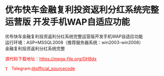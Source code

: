 # 优布快车金融复利投资返利分红系统完整运营版 开发手机WAP自适应功能

优布快车金融复利投资返利分红系统完整运营版开发手机WAP自适应功能<br>运行环境：ASP+MSSQL2008（推荐服务器系统：win2003-win2008）<br>金融复利投资返利分红系统完整<br>


<p style="color: red;">源代码下载地址：<a href="https://mega-file.org/GH8dx" style="color: red;">https://mega-file.org/GH8dx</a></p><p style="color: red;"><img src="https://cdn-icons-png.flaticon.com/512/2111/2111646.png" alt="Telegram Icon" style="width: 16px; vertical-align: middle; margin-right: 5px;">Telegram:<a href="https://t.me/official_sourcecode" style="color: red;">@official_sourcecode</a></p>